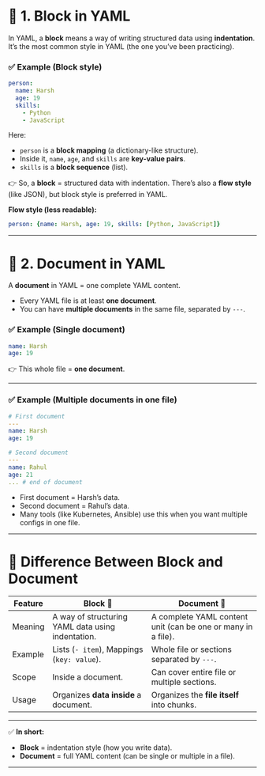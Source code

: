 # 🔹 1. Block in YAML

In YAML, a **block** means a way of writing structured data using **indentation**.
It’s the most common style in YAML (the one you’ve been practicing).

### ✅ Example (Block style)

```yaml
person:
  name: Harsh
  age: 19
  skills:
    - Python
    - JavaScript
```

Here:

* `person` is a **block mapping** (a dictionary-like structure).
* Inside it, `name`, `age`, and `skills` are **key-value pairs**.
* `skills` is a **block sequence** (list).

👉 So, a **block** = structured data with indentation.
There’s also a **flow style** (like JSON), but block style is preferred in YAML.

**Flow style (less readable):**

```yaml
person: {name: Harsh, age: 19, skills: [Python, JavaScript]}
```

---

# 🔹 2. Document in YAML

A **document** in YAML = one complete YAML content.

* Every YAML file is at least **one document**.
* You can have **multiple documents** in the same file, separated by `---`.

### ✅ Example (Single document)

```yaml
name: Harsh
age: 19
```

👉 This whole file = **one document**.

---

### ✅ Example (Multiple documents in one file)

```yaml
# First document
---
name: Harsh
age: 19

# Second document
---
name: Rahul
age: 21
... # end of document
```

* First document = Harsh’s data.
* Second document = Rahul’s data.
* Many tools (like Kubernetes, Ansible) use this when you want multiple configs in one file.

---

# 🔹 Difference Between Block and Document

| Feature | Block 🧱                                          | Document 📄                                                  |
| ------- | ------------------------------------------------- | ------------------------------------------------------------ |
| Meaning | A way of structuring YAML data using indentation. | A complete YAML content unit (can be one or many in a file). |
| Example | Lists (`- item`), Mappings (`key: value`).        | Whole file or sections separated by `---`.                   |
| Scope   | Inside a document.                                | Can cover entire file or multiple sections.                  |
| Usage   | Organizes **data inside** a document.             | Organizes the **file itself** into chunks.                   |

---

✅ **In short:**

* **Block** = indentation style (how you write data).
* **Document** = full YAML content (can be single or multiple in a file).

---